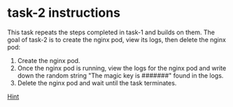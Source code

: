 # task-2 instructions

This task repeats the steps completed in task-1 and builds on them. The goal of task-2 is to create the nginx pod, view its logs, then delete the nginx pod:

1. Create the nginx pod. 
2. Once the nginx pod is running, view the logs for the nginx pod and write down the random string "The magic key is #######" found in the logs. 
3. Delete the nginx pod and wait until the task terminates.

[Hint](https://github.com/ux-studies/summer-2021/blob/main/studies/study-0/tasks/hints/task-2-hint.md)
